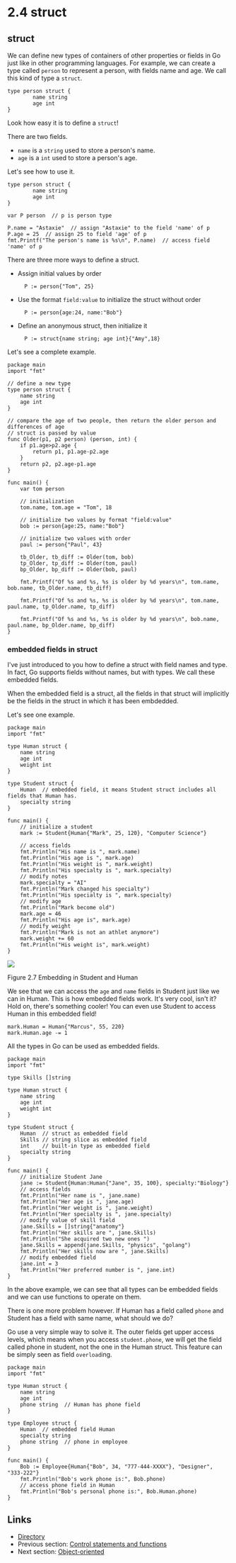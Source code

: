 # 2.4 struct

## struct

We can define new types of containers of other properties or fields in Go just like in other programming languages. For example, we can create a type called `person` to represent a person, with fields name and age. We call this kind of type a `struct`.

	type person struct {
	    	name string
	    	age int
	}
	
Look how easy it is to define a `struct`!

There are two fields.

- `name` is a `string` used to store a person's name.
- `age` is a `int` used to store a person's age.

Let's see how to use it.

	type person struct {
	    	name string
	    	age int
	}

	var P person  // p is person type

	P.name = "Astaxie"  // assign "Astaxie" to the field 'name' of p
	P.age = 25  // assign 25 to field 'age' of p
	fmt.Printf("The person's name is %s\n", P.name)  // access field 'name' of p

There are three more ways to define a struct.

- Assign initial values by order

		P := person{"Tom", 25}
	
- Use the format `field:value` to initialize the struct without order

		P := person{age:24, name:"Bob"}

- Define an anonymous struct, then initialize it

		P := struct{name string; age int}{"Amy",18}
		
Let's see a complete example.

	package main
	import "fmt"

	// define a new type
	type person struct {
    	name string
    	age int
	}

	// compare the age of two people, then return the older person and differences of age
	// struct is passed by value
	func Older(p1, p2 person) (person, int) {
    	if p1.age>p2.age {  
        	return p1, p1.age-p2.age
    	}
    	return p2, p2.age-p1.age
	}

	func main() {
    	var tom person

    	// initialization
    	tom.name, tom.age = "Tom", 18

    	// initialize two values by format "field:value"
    	bob := person{age:25, name:"Bob"}

    	// initialize two values with order
    	paul := person{"Paul", 43}

    	tb_Older, tb_diff := Older(tom, bob)
    	tp_Older, tp_diff := Older(tom, paul)
    	bp_Older, bp_diff := Older(bob, paul)

    	fmt.Printf("Of %s and %s, %s is older by %d years\n", tom.name, bob.name, tb_Older.name, tb_diff)

    	fmt.Printf("Of %s and %s, %s is older by %d years\n", tom.name, paul.name, tp_Older.name, tp_diff)

    	fmt.Printf("Of %s and %s, %s is older by %d years\n", bob.name, paul.name, bp_Older.name, bp_diff)
	}
	
### embedded fields in struct

I've just introduced to you how to define a struct with field names and type. In fact, Go supports fields without names, but with types. We call these embedded fields.

When the embedded field is a struct, all the fields in that struct will implicitly be the fields in the struct in which it has been embdedded.

Let's see one example.

	package main
	import "fmt"

	type Human struct {
    	name string
    	age int
    	weight int
	}

	type Student struct {
    	Human  // embedded field, it means Student struct includes all fields that Human has.
    	specialty string
	}

	func main() {
    	// initialize a student
    	mark := Student{Human{"Mark", 25, 120}, "Computer Science"}

    	// access fields
    	fmt.Println("His name is ", mark.name)
    	fmt.Println("His age is ", mark.age)
    	fmt.Println("His weight is ", mark.weight)
    	fmt.Println("His specialty is ", mark.specialty)
    	// modify notes
    	mark.specialty = "AI"
    	fmt.Println("Mark changed his specialty")
    	fmt.Println("His specialty is ", mark.specialty)
    	// modify age
    	fmt.Println("Mark become old")
    	mark.age = 46
    	fmt.Println("His age is", mark.age)
    	// modify weight
    	fmt.Println("Mark is not an athlet anymore")
    	mark.weight += 60
    	fmt.Println("His weight is", mark.weight)
	}
	
![](images/2.4.student_struct.png?raw=true)

Figure 2.7 Embedding in Student and Human

We see that we can access the `age` and `name` fields in Student just like we can in Human. This is how embedded fields work. It's very cool, isn't it? Hold on, there's  something cooler! You can even use Student to access Human in this embedded field!

	mark.Human = Human{"Marcus", 55, 220}
	mark.Human.age -= 1
	
All the types in Go can be used as embedded fields.

	package main
	import "fmt"

	type Skills []string

	type Human struct {
    	name string
    	age int
    	weight int
	}

	type Student struct {
    	Human  // struct as embedded field
    	Skills // string slice as embedded field
    	int    // built-in type as embedded field
    	specialty string
	}

	func main() {
    	// initialize Student Jane
    	jane := Student{Human:Human{"Jane", 35, 100}, specialty:"Biology"}
    	// access fields
    	fmt.Println("Her name is ", jane.name)
    	fmt.Println("Her age is ", jane.age)
    	fmt.Println("Her weight is ", jane.weight)
    	fmt.Println("Her specialty is ", jane.specialty)
    	// modify value of skill field
    	jane.Skills = []string{"anatomy"}
    	fmt.Println("Her skills are ", jane.Skills)
    	fmt.Println("She acquired two new ones ")
    	jane.Skills = append(jane.Skills, "physics", "golang")
    	fmt.Println("Her skills now are ", jane.Skills)
    	// modify embedded field
    	jane.int = 3
    	fmt.Println("Her preferred number is ", jane.int)
	}
	
In the above example, we can see that all types can be embedded fields and we can use functions to operate on them.

There is one more problem however. If Human has a field called `phone` and Student has a field with same name, what should we do?

Go use a very simple way to solve it. The outer fields get upper access levels, which means when you access `student.phone`, we will get the field called phone in student, not the one in the Human struct. This feature can be simply seen as field `overload`ing.

	package main
	import "fmt"

	type Human struct {
    	name string
    	age int
    	phone string  // Human has phone field
	}

	type Employee struct {
    	Human  // embedded field Human
    	specialty string
    	phone string  // phone in employee
	}

	func main() {
    	Bob := Employee{Human{"Bob", 34, "777-444-XXXX"}, "Designer", "333-222"}
    	fmt.Println("Bob's work phone is:", Bob.phone)
    	// access phone field in Human
    	fmt.Println("Bob's personal phone is:", Bob.Human.phone)
	}
	
## Links

- [Directory](preface.md)
- Previous section: [Control statements and functions](02.3.md)
- Next section: [Object-oriented](02.5.md)
